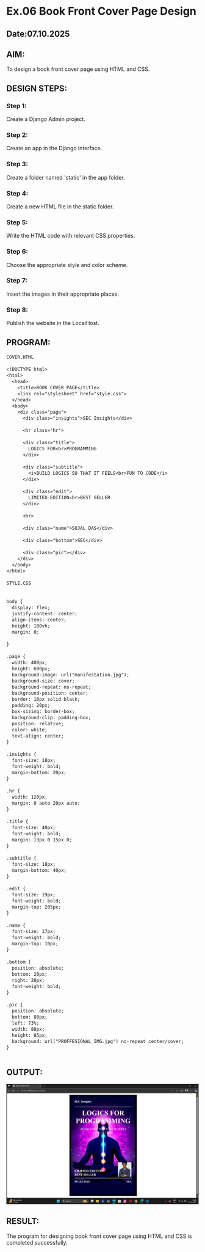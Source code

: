 # Ex.06 Book Front Cover Page Design
## Date:07.10.2025

## AIM:
To design a book front cover page using HTML and CSS.

## DESIGN STEPS:

### Step 1:
Create a Django Admin project.

### Step 2:
Create an app in the Django interface.

### Step 3:
Create a folder named 'static' in the app folder.

### Step 4:
Create a new HTML file in the static folder.

### Step 5:
Write the HTML code with relevant CSS properties.

### Step 6:
Choose the appropriate style and color scheme.

### Step 7:
Insert the images in their appropriate places.

### Step 8:
Publish the website in the LocalHost.

## PROGRAM:
```
COVER.HTML

<!DOCTYPE html>
<html>
  <head>
    <title>BOOK COVER PAGE</title>
    <link rel="stylesheet" href="style.css">
  </head>
  <body>
    <div class="page">
      <div class="insights">SEC Insights</div>

      <hr class="hr">

      <div class="title">
        LOGICS FOR<br>PROGRAMMING
      </div>

      <div class="subtitle">
        <i>BUILD LOGICS SO THAT IT FEELS<br>FUN TO CODE</i>
      </div>

      <div class="edit">
        LIMITED EDITION<br>BEST SELLER
      </div>

      <hr>

      <div class="name">SUJAL DAS</div>

      <div class="bottom">SEC</div>

      <div class="pic"></div>
    </div>
  </body>
</html>

STYLE.CSS


body {
  display: flex;
  justify-content: center;
  align-items: center;
  height: 100vh;
  margin: 0;
 
}

.page {
  width: 400px;
  height: 600px;
  background-image: url("manifestation.jpg");
  background-size: cover;
  background-repeat: no-repeat;
  background-position: center;
  border: 10px solid black;
  padding: 20px;
  box-sizing: border-box;
  background-clip: padding-box;
  position: relative;
  color: white;
  text-align: center;
}

.insights {
  font-size: 18px;
  font-weight: bold;
  margin-bottom: 20px;
}

.hr {
  width: 120px;
  margin: 0 auto 20px auto;
}

.title {
  font-size: 40px;
  font-weight: bold;
  margin: 13px 0 15px 0;
}

.subtitle {
  font-size: 18px;
  margin-bottom: 40px;
}

.edit {
  font-size: 19px;
  font-weight: bold;
  margin-top: 205px;
}

.name {
  font-size: 17px;
  font-weight: bold;
  margin-top: 10px;
}

.bottom {
  position: absolute;
  bottom: 20px;
  right: 20px;
  font-weight: bold;
}

.pic {
  position: absolute;
  bottom: 80px;
  left: 73%;
  width: 80px;
  height: 85px;
  background: url("PROFFESIONAL_IMG.jpg") no-repeat center/cover;
}


```


## OUTPUT:
![alt text](<sujal/bookapp/static/Screenshot 2025-10-15 140124.png>)

## RESULT:
The program for designing book front cover page using HTML and CSS is completed successfully.

